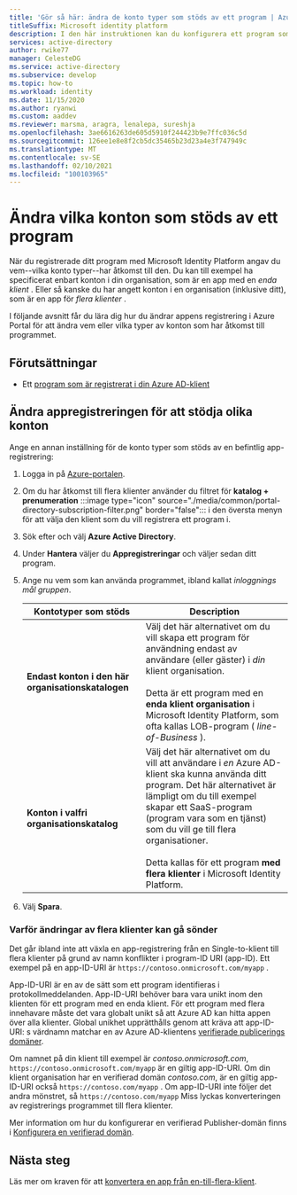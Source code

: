 ```yaml
---
title: 'Gör så här: ändra de konto typer som stöds av ett program | Azure'
titleSuffix: Microsoft identity platform
description: I den här instruktionen kan du konfigurera ett program som är registrerat med Microsoft Identity Platform för att ändra vem eller vilka konton som har åtkomst till programmet.
services: active-directory
author: rwike77
manager: CelesteDG
ms.service: active-directory
ms.subservice: develop
ms.topic: how-to
ms.workload: identity
ms.date: 11/15/2020
ms.author: ryanwi
ms.custom: aaddev
ms.reviewer: marsma, aragra, lenalepa, sureshja
ms.openlocfilehash: 3ae6616263de605d5910f244423b9e7ffc036c5d
ms.sourcegitcommit: 126ee1e8e8f2cb5dc35465b23d23a4e3f747949c
ms.translationtype: MT
ms.contentlocale: sv-SE
ms.lasthandoff: 02/10/2021
ms.locfileid: "100103965"
---
```

# <a name="how-to-modify-the-accounts-supported-by-an-application"></a>Ändra vilka konton som stöds av ett program

När du registrerade ditt program med Microsoft Identity Platform angav du vem--vilka konto typer--har åtkomst till den. Du kan till exempel ha specificerat enbart konton i din organisation, som är en app med en *enda klient* . Eller så kanske du har angett konton i en organisation (inklusive ditt), som är en app för *flera klienter* .

I följande avsnitt får du lära dig hur du ändrar appens registrering i Azure Portal för att ändra vem eller vilka typer av konton som har åtkomst till programmet.

## <a name="prerequisites"></a>Förutsättningar

* Ett [program som är registrerat i din Azure AD-klient](quickstart-register-app.md)

## <a name="change-the-application-registration-to-support-different-accounts"></a>Ändra appregistreringen för att stödja olika konton

Ange en annan inställning för de konto typer som stöds av en befintlig app-registrering:

1. Logga in på <a href="https://portal.azure.com/" target="_blank">Azure-portalen</a>.
1. Om du har åtkomst till flera klienter använder du filtret för **katalog + prenumeration** :::image type="icon" source="./media/common/portal-directory-subscription-filter.png" border="false"::: i den översta menyn för att välja den klient som du vill registrera ett program i.
1. Sök efter och välj **Azure Active Directory**.
1. Under **Hantera** väljer du **Appregistreringar** och väljer sedan ditt program.
1. Ange nu vem som kan använda programmet, ibland kallat *inloggnings mål gruppen*.

    | Kontotyper som stöds | Description |
    |-------------------------|-------------|
    | **Endast konton i den här organisationskatalogen** | Välj det här alternativet om du vill skapa ett program för användning endast av användare (eller gäster) i *din* klient organisation.<br><br>Detta är ett program med en **enda klient organisation** i Microsoft Identity Platform, som ofta kallas LOB-program ( *line-of-Business* ). |
    | **Konton i valfri organisationskatalog** | Välj det här alternativet om du vill att användare i *en* Azure AD-klient ska kunna använda ditt program. Det här alternativet är lämpligt om du till exempel skapar ett SaaS-program (program vara som en tjänst) som du vill ge till flera organisationer.<br><br>Detta kallas för ett program **med flera klienter** i Microsoft Identity Platform. |
1. Välj **Spara**.

### <a name="why-changing-to-multi-tenant-can-fail"></a>Varför ändringar av flera klienter kan gå sönder

Det går ibland inte att växla en app-registrering från en Single-to-klient till flera klienter på grund av namn konflikter i program-ID URI (app-ID). Ett exempel på en app-ID-URI är `https://contoso.onmicrosoft.com/myapp` .

App-ID-URI är en av de sätt som ett program identifieras i protokollmeddelanden. App-ID-URI behöver bara vara unikt inom den klienten för ett program med en enda klient. För ett program med flera innehavare måste det vara globalt unikt så att Azure AD kan hitta appen över alla klienter. Global unikhet upprätthålls genom att kräva att app-ID-URI: s värdnamn matchar en av Azure AD-klientens [verifierade publicerings domäner](howto-configure-publisher-domain.md).

Om namnet på din klient till exempel är *contoso.onmicrosoft.com*, `https://contoso.onmicrosoft.com/myapp` är en giltig app-ID-URI. Om din klient organisation har en verifierad domän *contoso.com*, är en giltig app-ID-URI också `https://contoso.com/myapp` . Om app-ID-URI inte följer det andra mönstret, så `https://contoso.com/myapp` Miss lyckas konverteringen av registrerings programmet till flera klienter.

Mer information om hur du konfigurerar en verifierad Publisher-domän finns i [Konfigurera en verifierad domän](howto-configure-publisher-domain.md).

## <a name="next-steps"></a>Nästa steg

Läs mer om kraven för att [konvertera en app från en-till-flera-klient](howto-convert-app-to-be-multi-tenant.md).

